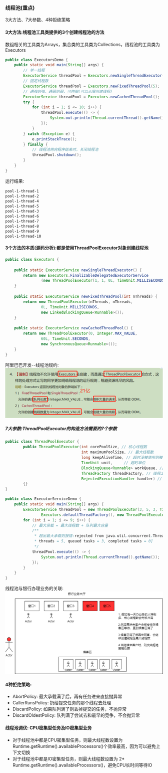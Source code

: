 ### 线程池(重点)

3大方法、7大参数、4种拒绝策略

#### 3大方法:线程池工具类提供的3个创建线程池的方法
数组相关的工具类为Arrays，集合类的工具类为Collections，线程池的工具类为Executors
```java
public class ExecutorsDemo {
    public static void main(String[] args) {
        // 单一线程
        ExecutorService threadPool = Executors.newSingleThreadExecutor();
        // 固定线程数
        ExecutorService threadPool = Executors.newFixedThreadPool(5);
        // 遇强则强，遇弱则弱，可伸缩(可以无限创建线程)
        ExecutorService threadPool = Executors.newCachedThreadPool();
        try {
            for (int i = 1; i <= 10; i++) {
                threadPool.execute(() -> {
                    System.out.println(Thread.currentThread().getName());
                });
            }
        } catch (Exception e) {
            e.printStackTrace();
        } finally {
            // 线程池用完程序结束时，关闭线程池
            threadPool.shutdown();
        }
    }
}
```
运行结果:
```
pool-1-thread-1
pool-1-thread-2
pool-1-thread-4
pool-1-thread-5
pool-1-thread-3
pool-1-thread-6
pool-1-thread-7
pool-1-thread-8
pool-1-thread-9
pool-1-thread-10
```
#### 3个方法的本质(源码分析):都是使用ThreadPoolExecutor对象创建线程池
```java
public class Executors {
    
    public static ExecutorService newSingleThreadExecutor() {
        return new Executors.FinalizableDelegatedExecutorService
                (new ThreadPoolExecutor(1, 1, 0L, TimeUnit.MILLISECONDS, new LinkedBlockingQueue<Runnable>()));
    }

    public static ExecutorService newFixedThreadPool(int nThreads) {
        return new ThreadPoolExecutor(nThreads, nThreads,
                0L, TimeUnit.MILLISECONDS,
                new LinkedBlockingQueue<Runnable>());
    }

    public static ExecutorService newCachedThreadPool() {
        return new ThreadPoolExecutor(0, Integer.MAX_VALUE,
                60L, TimeUnit.SECONDS,
                new SynchronousQueue<Runnable>());
    }
}
```
阿里巴巴开发--线程池规约:
![avatar](../../static/阿里线程池规约.png)
##### 7大参数:ThreadPoolExecutor的构造方法需要的7个参数
```java
public class ThreadPoolExecutor {
        public ThreadPoolExecutor(int corePoolSize, // 核心线程数
                                  int maximumPoolSize, // 最大线程数
                                  long keepAliveTime, // 超时没被使用则被回收
                                  TimeUnit unit,     // 超时单位
                                  BlockingQueue<Runnable> workQueue, // 阻塞队列
                                  ThreadFactory threadFactory, // 线程工厂，创建线程的
                                  RejectedExecutionHandler handler) // 拒绝策略 
        {}
}
```

```java
public class ExecutorServiceDemo {
    public static void main(String[] args) {
        ExecutorService threadPool = new ThreadPoolExecutor(3, 5, 3, TimeUnit.SECONDS, new LinkedBlockingQueue<>(3),
                Executors.defaultThreadFactory(), new ThreadPoolExecutor.AbortPolicy());
        for (int i = 1; i <= 9; i++) {
            // 最大承载 = 最大线程数 + 队列最大容量
            /**
             * 超出最大承载则报错:rejected from java.util.concurrent.ThreadPoolExecutor@27bc2616[Running, pool size = 5, active
             * threads = 5, queued tasks = 3, completed tasks = 0]
             */
            threadPool.execute(() -> {
                System.out.println(Thread.currentThread().getName());
            });
        }
    }
}
```

线程池与银行办理业务的关联:
![avatar](../../static/银行办理业务与线程池.png)

#### 4种拒绝策略:
* AbortPolicy: 最大承载满了后，再有任务进来直接抛异常
* CallerRunsPolicy: 扔给提交任务的那个线程去处理
* DiscardPolicy: 如果队列满了则丢掉提交的任务，不抛异常
* DiscardOldestPolicy: 队列满了尝试去和最早的竞争，不会抛异常

#### 线程池调优: CPU密集型任务及IO密集型业务
* 对于线程池中都是CPU密集型任务，则最大线程数设置为Runtime.getRuntime().availableProcessors()个效率最高，因为可以避免上下文切换
* 对于线程池中都是IO密集型任务，则最大线程数设置为 2* Runtime.getRuntime().availableProcessors()，避免CPU长时间等待IO

